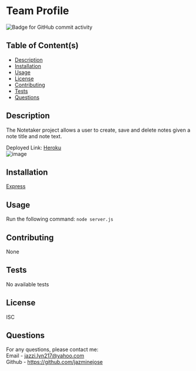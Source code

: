 # Team Profile 
  ![Badge for GitHub commit activity](https://img.shields.io/github/commit-activity/w/jazminejose/teamProfile?style=for-the-badge)

## Table of Content(s)

- [Description](#description)
- [Installation](#installation)
- [Usage](#usage)
- [License](#license)
- [Contributing](#contributing)
- [Tests](#tests)
- [Questions](#questions)

## Description
The Notetaker project allows a user to create, save and delete notes given a note title and note text.

Deployed Link: [Heroku](https://jaznotetaker.herokuapp.com/)<br>
![image](https://user-images.githubusercontent.com/92974218/146241567-51fc95fb-62cc-49a0-be38-9ffa9d77913e.png)



## Installation
 [Express](https://www.npmjs.com/package/express)

## Usage
Run the following command: 
`node server.js`

## Contributing
None

## Tests
No available tests

## License
ISC

## Questions
For any questions, please contact me:<br>
Email - jazzi.lyn217@yahoo.com<br>
Github - https://github.com/jazminejose<br>
